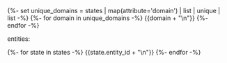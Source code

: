 {%- set unique_domains = states | map(attribute='domain') | list | unique | list -%}
{%- for domain in unique_domains -%}
{{domain + "\n"}}
{%- endfor -%}

entities:

{%- for state in states -%}
{{state.entity_id + "\n"}}
{%- endfor -%}
